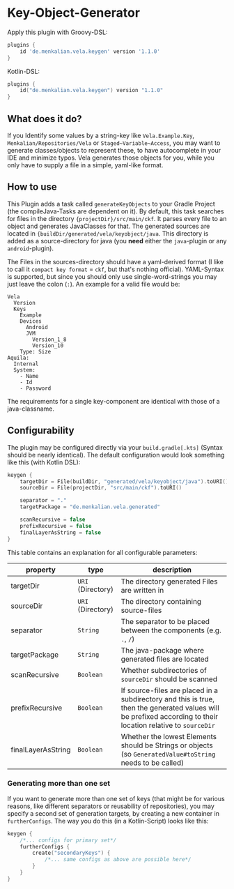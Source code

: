# Key-Object-Generator

Apply this plugin with Groovy-DSL:

```groovy
plugins {
    id 'de.menkalian.vela.keygen' version '1.1.0'
}
```

Kotlin-DSL:

```kotlin
plugins {
    id("de.menkalian.vela.keygen") version "1.1.0"
}
```

## What does it do?

If you Identify some values by a string-key like `Vela.Example.Key`, `Menkalian/Repositories/Vela` or `Staged~Variable~Access`, you may want to generate classes/objects to represent these, to have autocomplete in your IDE and minimize typos. Vela generates those objects for you, while you only have to supply a file in a simple, yaml-like format.

## How to use

This Plugin adds a task called `generateKeyObjects` to your Gradle Project (the compileJava-Tasks are dependent on it). By default, this task searches for files in the directory `{projectDir}/src/main/ckf`. It parses every file to an object and generates JavaClasses for that. The generated sources are located in `{buildDir/generated/vela/keyobject/java`. This directory is added as a source-directory for java (you **need** either the `java`-plugin or any `android`-plugin).

The Files in the sources-directory should have a yaml-derived format (I like to call it `compact key format` = `ckf`, but that's nothing official). YAML-Syntax is supported, but since you should only use single-word-strings you may just leave the colon (`:`). An example for a valid file would be:

```
Vela
  Version
  Keys
    Example
    Devices
      Android
      JVM
        Version_1_8
        Version_10
    Type: Size
Aquila:
  Internal
  System:
    - Name
    - Id
    - Password
```

The requirements for a single key-component are identical with those of a java-classname.

## Configurability

The plugin may be configured directly via your `build.gradle[.kts]` (Syntax should be nearly identical). The default configuration would look something like this (with Kotlin DSL):

```kotlin
keygen {
    targetDir = File(buildDir, "generated/vela/keyobject/java").toURI()
    sourceDir = File(projectDir, "src/main/ckf").toURI()

    separator = "."
    targetPackage = "de.menkalian.vela.generated"

    scanRecursive = false
    prefixRecursive = false
    finalLayerAsString = false
}
```

This table contains an explanation for all configurable parameters:

|property            | type              | description | 
|--------------------|-------------------|-------------|
| targetDir          | `URI` (Directory) | The directory generated Files are written in |
| sourceDir          | `URI` (Directory) | The directory containing source-files |
| separator          | `String`          | The separator to be placed between the components (e.g. `.`, `/`) |
| targetPackage      | `String`          | The java-package where generated files are located |
| scanRecursive      | `Boolean`         | Whether subdirectories of `sourceDir` should be scanned |
| prefixRecursive    | `Boolean`         | If source-files are placed in a subdirectory and this is true, then the generated values will be prefixed according to their location relative to `sourceDir` |
| finalLayerAsString | `Boolean`         | Whether the lowest Elements should be Strings or objects (so `GeneratedValue#toString` needs to be called) |

### Generating more than one set

If you want to generate more than one set of keys (that might be for various reasons, like different separators or reusability of repositories), you may specify a second set of generation targets, by creating a new container in `furtherConfigs`. The way you do this (in a Kotlin-Script) looks like this:

```kotlin
keygen {
    /*... configs for primary set*/
    furtherConfigs {
        create("secondaryKeys") {
            /*... same configs as above are possible here*/
        }
    }
}
```